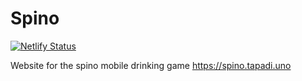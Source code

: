 # Spino

[![Netlify Status](https://api.netlify.com/api/v1/badges/fee64373-f780-4bfe-937b-84e9fb443e5a/deploy-status)](https://app.netlify.com/sites/spino/deploys)

Website for the spino mobile drinking game
https://spino.tapadi.uno
